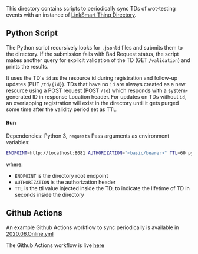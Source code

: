 This directory contains scripts to periodically sync TDs of wot-testing events with an instance of [LinkSmart Thing Directory](../../prototypes/linksmart.md).

## Python Script
The Python script recursively looks for `.jsonld` files and submits them to the directory. If the submission fails with Bad Request status, the script makes another query for explicit validation of the TD (GET `/validation`) and prints the results.

It uses the TD's `id` as the resource id during registration and follow-up updates (PUT `/td/{id}`). TDs that have no `id` are always created as a new resource using a POST request (POST `/td`) which responds with a system-generated ID in response Location header. For updates on TDs without `id`, an overlapping registration will exist in the directory until it gets purged some time after the validity period set as TTL.

#### Run
Dependencies: Python 3, `requests`
Pass arguments as environment variables:
```bash
ENDPOINT=http://localhost:8081 AUTHORIZATION="<basic/bearer>" TTL=60 python sync.py
```
where:
* `ENDPOINT` is the directory root endpoint
* `AUTHORIZATION` is the authorization header
* `TTL` is the ttl value injected inside the TD, to indicate the lifetime of TD in seconds inside the directory

## Github Actions
An example Github Actions workflow to sync periodically is available in [2020.06.Online.yml](2020.06.Online.yml)

The Github Actions workflow is live [here](https://github.com/farshidtz/wot-testing-directory-sync/actions)
